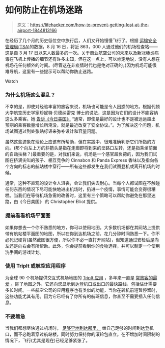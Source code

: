 # 如何防止在机场迷路

> 原文：<https://lifehacker.com/how-to-prevent-getting-lost-at-the-airport-1844813166>

在经历了几个月的历史低位空中旅行后，人们又开始慢慢飞行了。根据 [运输安全管理局(TSA)](https://www.tsa.gov/coronavirus/passenger-throughput)的数据，8 月 16 日，将近 863，000 人通过他们的机场检查站——这是自 3 月 17 日以来人数最多的一次。关于商业航空公司的未来以及新冠肺炎病毒在飞机上传播的细节还有许多未知，但在这一点上，可以肯定地说，没有人想在机场花任何额外的时间。(尽管这在非疫情时代也是绝对正确的。)因为机场可能很难导航，这里有一些提示可以帮助你防止迷路。

Watch

### 为什么机场这么混乱？

不幸的是，即使对经验丰富的旅客来说，机场也可能是令人困惑的地方。根据代顿大学航空历史学家珍妮特·贝德纳雷克 博士的说法，这是因为它们的设计不能容纳这么多乘客。她 [告诉《今日美国》](https://www.usatoday.com/story/travel/advice/2020/08/21/airports-give-travelers-sensory-overload-heres-how-fix-it/5615889002/) “通常，即使是最好的设计也不是被远远超出预期的乘客数量增长所淹没，就是最近改变了安全协议。”。为了解决这个问题，机场试图通过到处张贴标语来弥补设计和容量问题。

虽然这些迹象在理论上应该有所帮助，但在实践中，很难准确判断它们所指的方向。(那个向左上方的斜箭头是指在走廊即将到来的岔路口左转，还是指乘坐前面的自动扶梯？)最重要的是，对我们来说，机场是一个感官超负荷的，因为我们试图在挤满尖叫的孩子、相互竞争的 Cinnabon 和 Panda Express 香味以及指向各个方向的标志的航站楼中穿行——所有这些都发生在我们试图登机或离开机场的时候。

通常，这种不直观的设计令人沮丧，会让我们失去耐心。当每个人都试图在不触碰任何东西的情况下尽可能快地进出机场时，扔进一个疫情，事情可能会变得很糟糕。当我们在等待机场急需的改善时，这里有三个策略可以帮助你避免在那里迷路，由《今日美国》 的 Christopher Elliot 提供。

### 提前看看机场平面图

如果你想去一个你不熟悉的地方，你可以使用地图。大多数机场都在其网站上提供带有航站楼平面图的地图，所以在你到达机场之前，花几分钟时间熟悉一下。你不必死记硬背(虽然截图很方便，所以你不必一直打开网站)，但知道通过安检后是向左还是向右会有所帮助。此外，你会提前看到你的食物选择，并可以制定一个使用洗手间的游戏计划。

### 使用 TripIt 或航空应用程序

为全球 90 个机场提供交互式机场地图的 [TripIt 应用](https://www.tripit.com/web) ，多年来一直是 [常旅客的最爱](https://lifehacker.com/tripit-organizes-your-travel-itinerary-automatically-vi-300833) 。除了地图之外，它还向您显示到达登机口或出口的最快路线，包括估计需要多长时间。一些航空公司的应用程序也有类似的功能，当你在转机前短暂停留时，这些功能尤其有用。因为它已经有了你所有的航班信息，你甚至不需要插入任何信息。

### 不要着急

当我们都想尽快通过机场时， [足够早地到达那里，](https://www.usatoday.com/story/travel/advice/2020/08/21/airports-give-travelers-sensory-overload-heres-how-fix-it/5615889002/) 给自己足够的时间到达登机口，而不必跑着穿过航站楼，同时努力保持你的滚轮包直立。在不增加时间限制的情况下，飞行(尤其是现在)已经足够紧张了。
